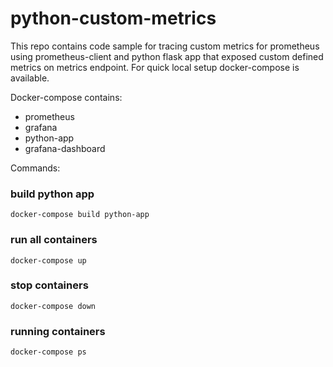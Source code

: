# python-custom-metrics
This repo contains code sample for tracing custom metrics for prometheus using prometheus-client and python flask app that exposed custom defined metrics on metrics endpoint. For quick local setup docker-compose is available.

Docker-compose contains:
* prometheus
* grafana
* python-app
* grafana-dashboard

Commands:<br>
### build python app<br>
`docker-compose build python-app`<br>

### run all containers<br>
`docker-compose up`<br>

### stop containers
`docker-compose down`<br>

### running containers<br>
`docker-compose ps` 